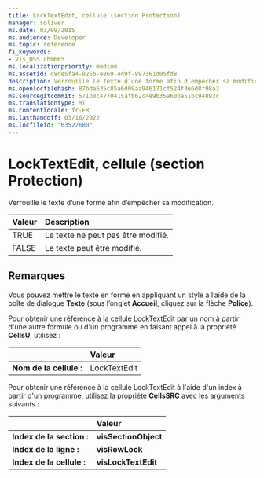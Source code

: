 ```yaml
---
title: LockTextEdit, cellule (section Protection)
manager: soliver
ms.date: 03/09/2015
ms.audience: Developer
ms.topic: reference
f1_keywords:
- Vis_DSS.chm665
ms.localizationpriority: medium
ms.assetid: d8de5fa4-826b-e869-4d9f-997361d05fd8
description: Verrouille le texte d’une forme afin d’empêcher sa modification.
ms.openlocfilehash: 87bda635c85a6d09aa946171cf524f3e6d8f98a3
ms.sourcegitcommit: 571b0c4770415afb62c4e9b35960ba51bc94893c
ms.translationtype: MT
ms.contentlocale: fr-FR
ms.lasthandoff: 03/16/2022
ms.locfileid: "63522680"
---
```

# <a name="locktextedit-cell-protection-section"></a>LockTextEdit, cellule (section Protection)

Verrouille le texte d’une forme afin d’empêcher sa modification.
  
|**Valeur**|**Description**|
|:-----|:-----|
|TRUE  <br/> |Le texte ne peut pas être modifié. |
| FALSE  <br/> | Le texte peut être modifié. |
   
## <a name="remarks"></a>Remarques

Vous pouvez mettre le texte en forme en appliquant un style à l’aide de la boîte de dialogue **Texte** (sous l’onglet **Accueil**, cliquez sur la flèche **Police**). 
  
Pour obtenir une référence à la cellule LockTextEdit par un nom à partir d'une autre formule ou d'un programme en faisant appel à la propriété **CellsU**, utilisez : 
  
||Valeur |
|:-----|:-----|
| **Nom de la cellule :**  <br/> | LockTextEdit  <br/> |
   
Pour obtenir une référence à la cellule LockTextEdit à l'aide d'un index à partir d'un programme, utilisez la propriété **CellsSRC** avec les arguments suivants : 
  
||Valeur |
|:-----|:-----|
| **Index de la section :**  <br/> |**visSectionObject** <br/> |
| **Index de la ligne :**  <br/> |**visRowLock** <br/> |
| **Index de la cellule :**  <br/> |**visLockTextEdit** <br/> |
   


